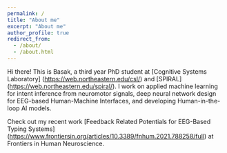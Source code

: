 ```yaml
---
permalink: /
title: "About me"
excerpt: "About me"
author_profile: true
redirect_from: 
  - /about/
  - /about.html
---
```


Hi there! This is Basak, a third year PhD student at [Cognitive Systems Laboratory] (https://web.northeastern.edu/csl/) and [SPIRAL] (https://web.northeastern.edu/spiral/). I work on applied machine learning for intent inference from neuromotor signals, deep neural network design for EEG-based Human-Machine Interfaces, and developing Human-in-the-loop AI models. 

Check out my recent work [Feedback Related Potentials for EEG-Based Typing Systems] (https://www.frontiersin.org/articles/10.3389/fnhum.2021.788258/full) at Frontiers in Human Neuroscience.

<!---
Your comment goes here
-->